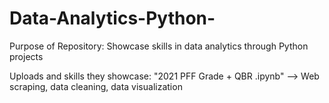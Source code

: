 # Data-Analytics-Python-
Purpose of Repository: Showcase skills in data analytics through Python projects


Uploads and skills they showcase:
"2021 PFF Grade + QBR .ipynb" --> Web scraping, data cleaning, data visualization
